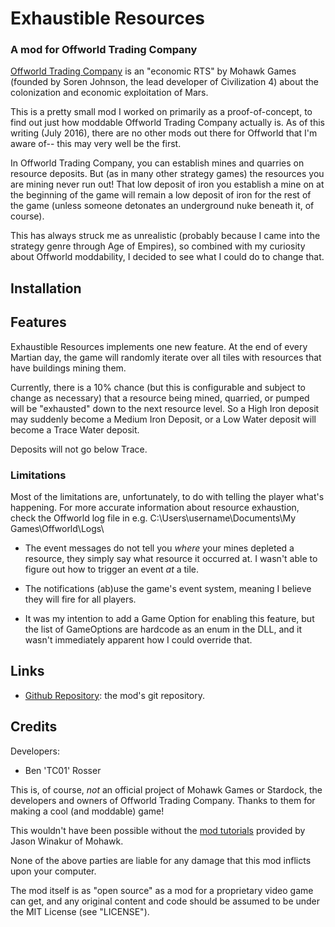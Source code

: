 # Exhaustible Resources

### A mod for Offworld Trading Company

[Offworld Trading Company](http://www.offworldgame.com/) is an "economic RTS"
by Mohawk Games (founded by Soren Johnson, the lead developer of Civilization 4)
about the colonization and economic exploitation of Mars.

This is a pretty small mod I worked on primarily as a proof-of-concept, to find
out just how moddable Offworld Trading Company actually is. As of this writing
(July 2016), there are no other mods out there for Offworld that I'm aware of--
this may very well be the first.

In Offworld Trading Company, you can establish mines and quarries on resource
deposits. But (as in many other strategy games) the resources you are mining never
run out! That low deposit of iron you establish a mine on at the beginning of the
game will remain a low deposit of iron for the rest of the game (unless someone 
detonates an underground nuke beneath it, of course).

This has always struck me as unrealistic (probably because I came into the
strategy genre through Age of Empires), so combined with my curiosity about
Offworld moddability, I decided to see what I could do to change that.

## Installation

## Features

Exhaustible Resources implements one new feature. At the end of every Martian day,
the game will randomly iterate over all tiles with resources
that have buildings mining them.

Currently, there is a 10% chance (but this is configurable and subject to change
as necessary) that a resource being mined, quarried, or pumped will be "exhausted"
down to the next resource level. So a High Iron deposit may suddenly become a
Medium Iron Deposit, or a Low Water deposit will become a Trace Water deposit.

Deposits will not go below Trace.

### Limitations

Most of the limitations are, unfortunately, to do with telling the player what's
happening. For more accurate information about resource exhaustion, check the Offworld log
file in e.g. C:\Users\username\Documents\My Games\Offworld\Logs\

* The event messages do not tell you *where* your mines depleted a resource, they
simply say what resource it occurred at. I wasn't able to figure out how to trigger
an event *at* a tile.

* The notifications (ab)use the game's event system, meaning I believe they will
fire for all players.

* It was my intention to add a Game Option for enabling this feature, but the list
of GameOptions are hardcode as an enum in the DLL, and it wasn't immediately
apparent how I could override that.

## Links

* [Github Repository](https://github.com/TC01/ExhaustibleResources): the mod's git
repository.

## Credits

Developers:

* Ben 'TC01' Rosser

This is, of course, *not* an official project of Mohawk Games or Stardock,
the developers and owners of Offworld Trading Company. Thanks to them for
making a cool (and moddable) game!

This wouldn't have been possible without the [mod tutorials](http://www.mohawkgames.com/2016/02/03/modding-tutorials/)
provided by Jason Winakur of Mohawk.

None of the above parties are liable for any damage that this mod inflicts
upon your computer. 

The mod itself is as "open source" as a mod for a proprietary video game can
get, and any original content and code should be assumed to be under the
MIT License (see "LICENSE").